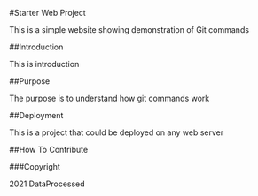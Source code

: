 #Starter Web Project

This is a simple website showing demonstration of Git commands

##Introduction

This is introduction

##Purpose

The purpose is to understand how git commands work

##Deployment

This is a project that could be deployed on any web server

##How To Contribute

###Copyright

2021 DataProcessed







